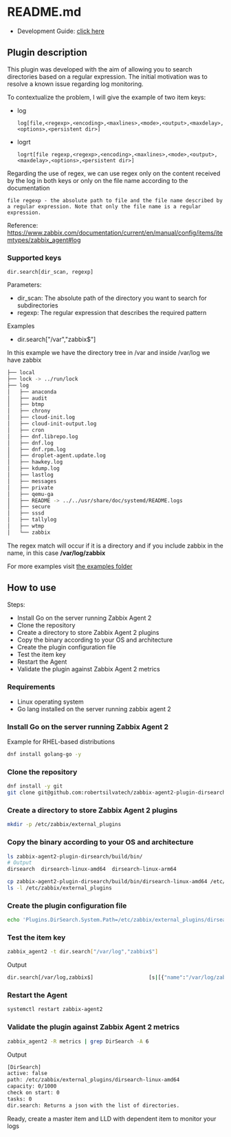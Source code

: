 # README.md

- Development Guide: [click here](docs/development_guide.md)

## Plugin description

This plugin was developed with the aim of allowing you to search directories based on a regular expression.
The initial motivation was to resolve a known issue regarding log monitoring.

To contextualize the problem, I will give the example of two item keys:
- log
    ```
    log[file,<regexp>,<encoding>,<maxlines>,<mode>,<output>,<maxdelay>,<options>,<persistent dir>]
    ```
- logrt
    ```
    logrt[file regexp,<regexp>,<encoding>,<maxlines>,<mode>,<output>,<maxdelay>,<options>,<persistent dir>]
    ```

Regarding the use of regex, we can use regex only on the content received by the log in both keys or only on the file name according to the documentation

`file regexp - the absolute path to file and the file name described by a regular expression. Note that only the file name is a regular expression.`

Reference: https://www.zabbix.com/documentation/current/en/manual/config/items/itemtypes/zabbix_agent#log

### Supported keys

```
dir.search[dir_scan, regexp]
```

Parameters:
- dir_scan: The absolute path of the directory you want to search for subdirectories
- regexp: The regular expression that describes the required pattern

Examples

- dir.search["/var","zabbix$"]

In this example we have the directory tree in /var and inside /var/log we have zabbix

```bash
├── local
├── lock -> ../run/lock
├── log
│   ├── anaconda
│   ├── audit
│   ├── btmp
│   ├── chrony
│   ├── cloud-init.log
│   ├── cloud-init-output.log
│   ├── cron
│   ├── dnf.librepo.log
│   ├── dnf.log
│   ├── dnf.rpm.log
│   ├── droplet-agent.update.log
│   ├── hawkey.log
│   ├── kdump.log
│   ├── lastlog
│   ├── messages
│   ├── private
│   ├── qemu-ga
│   ├── README -> ../../usr/share/doc/systemd/README.logs
│   ├── secure
│   ├── sssd
│   ├── tallylog
│   ├── wtmp
│   └── zabbix
```

The regex match will occur if it is a directory and if you include zabbix in the name, in this case **/var/log/zabbix**

For more examples visit [the examples folder](examples)

## How to use

Steps:
- Install Go on the server running Zabbix Agent 2
- Clone the repository
- Create a directory to store Zabbix Agent 2 plugins
- Copy the binary according to your OS and architecture
- Create the plugin configuration file
- Test the item key
- Restart the Agent
- Validate the plugin against Zabbix Agent 2 metrics

### Requirements

- Linux operating system
- Go lang installed on the server running zabbix agent 2

### Install Go on the server running Zabbix Agent 2

Example for RHEL-based distributions

```bash
dnf install golang-go -y
```

### Clone the repository

```bash
dnf install -y git
git clone git@github.com:robertsilvatech/zabbix-agent2-plugin-dirsearch.git
```

### Create a directory to store Zabbix Agent 2 plugins

```bash
mkdir -p /etc/zabbix/external_plugins
```

### Copy the binary according to your OS and architecture

```bash
ls zabbix-agent2-plugin-dirsearch/build/bin/
# Output
dirsearch  dirsearch-linux-amd64  dirsearch-linux-arm64
```

```bash
cp zabbix-agent2-plugin-dirsearch/build/bin/dirsearch-linux-amd64 /etc/zabbix/external_plugins
ls -l /etc/zabbix/external_plugins
```

### Create the plugin configuration file

```bash
echo 'Plugins.DirSearch.System.Path=/etc/zabbix/external_plugins/dirsearch-linux-amd64' > /etc/zabbix/zabbix_agent2.d/plugins.d/dirsearch.conf
```

### Test the item key

```bash
zabbix_agent2 -t dir.search["/var/log","zabbix$"]
```

Output

```bash
dir.search[/var/log,zabbix$]                  [s|[{"name":"/var/log/zabbix"}]]
```

### Restart the Agent

```bash
systemctl restart zabbix-agent2
```

### Validate the plugin against Zabbix Agent 2 metrics

```bash
zabbix_agent2 -R metrics | grep DirSearch -A 6
```

Output
```bash
[DirSearch]
active: false
path: /etc/zabbix/external_plugins/dirsearch-linux-amd64
capacity: 0/1000
check on start: 0
tasks: 0
dir.search: Returns a json with the list of directories.
```

Ready, create a master item and LLD with dependent item to monitor your logs